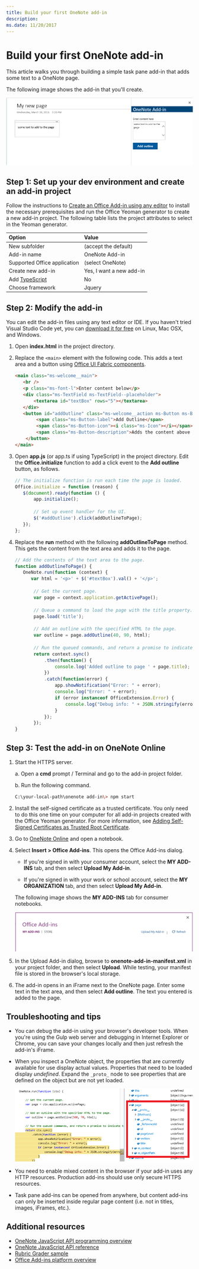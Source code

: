```yaml
---
title: Build your first OneNote add-in
description: 
ms.date: 11/20/2017 
---
```


# Build your first OneNote add-in

This article walks you through building a simple task pane add-in that adds some text to a OneNote page.

The following image shows the add-in that you'll create.

![The OneNote add-in built from this walkthrough](../images/onenote-first-add-in.png)

<a name="setup"></a>
## Step 1: Set up your dev environment and create an add-in project

Follow the instructions to [Create an Office Add-in using any editor](../get-started/create-an-office-add-in-using-any-editor.md) to install the necessary prerequisites and run the Office Yeoman generator to create a new add-in project. The following table lists  the project attributes to select in the Yeoman generator.

| Option | Value |
|:------|:------|
| New subfolder | (accept the default) |
| Add-in name | OneNote Add-in |
| Supported Office application | (select OneNote) |
| Create new add-in | Yes, I want a new add-in |
| Add [TypeScript](https://www.typescriptlang.org/) | No |
| Choose framework | Jquery |

<a name="develop"></a>
## Step 2: Modify the add-in

You can edit the add-in files using any text editor or IDE. If you haven't tried Visual Studio Code yet, you can [download it for free](https://code.visualstudio.com/) on Linux, Mac OSX, and Windows.

1. Open **index.html** in the project directory. 

2. Replace the `<main>` element with the following code. This adds a text area and a button using [Office UI Fabric components](http://dev.office.com/fabric/components).

      ```html
      <main class="ms-welcome__main">
         <br />
         <p class="ms-font-l">Enter content below</p>
         <div class="ms-TextField ms-TextField--placeholder">
             <textarea id="textBox" rows="5"></textarea>
         </div>
         <button id="addOutline" class="ms-welcome__action ms-Button ms-Button--hero ms-u-slideUpIn20">
              <span class="ms-Button-label">Add Outline</span>
              <span class="ms-Button-icon"><i class="ms-Icon"></i></span>
              <span class="ms-Button-description">Adds the content above to the current page.</span>
          </button>
      </main>
      ```

3. Open **app.js** (or app.ts if using TypeScript) in the project directory. Edit the **Office.initialize** function to add a click event to the **Add outline** button, as follows.

      ```js
      // The initialize function is run each time the page is loaded.
      Office.initialize = function (reason) {
         $(document).ready(function () {
             app.initialize();

             // Set up event handler for the UI.
             $('#addOutline').click(addOutlineToPage);
         });
      };
      ```
 
4. Replace the **run** method with the following **addOutlineToPage** method. This gets the content from the text area and adds it to the page.

      ```js
      // Add the contents of the text area to the page.
      function addOutlineToPage() {        
         OneNote.run(function (context) {
            var html = '<p>' + $('#textBox').val() + '</p>';

             // Get the current page.
             var page = context.application.getActivePage();

             // Queue a command to load the page with the title property.             
             page.load('title'); 

             // Add an outline with the specified HTML to the page.
             var outline = page.addOutline(40, 90, html);

             // Run the queued commands, and return a promise to indicate task completion.
             return context.sync()
                 .then(function() {
                     console.log('Added outline to page ' + page.title);
                 })
                 .catch(function(error) {
                     app.showNotification("Error: " + error); 
                     console.log("Error: " + error); 
                     if (error instanceof OfficeExtension.Error) { 
                         console.log("Debug info: " + JSON.stringify(error.debugInfo)); 
                     } 
                 }); 
             });
      }
      ```

<a name="test"></a>
## Step 3: Test the add-in on OneNote Online

1. Start the HTTPS server.  

   a. Open a **cmd** prompt / Terminal and go to the add-in project folder. 

   b. Run the following command.

      ```bash
      C:\your-local-path\onenote add-in\> npm start
      ```
2. Install the self-signed certificate as a trusted certificate. You only need to do this one time on your computer for all add-in projects created with the Office Yeoman generator. For more information, see [Adding Self-Signed Certificates as Trusted Root Certificate](https://github.com/OfficeDev/generator-office/blob/master/src/docs/ssl.md).

3. Go to [OneNote Online](https://www.onenote.com/notebooks) and open a notebook.

4. Select **Insert > Office Add-ins**. This opens the Office Add-ins dialog.

   - If you're signed in with your consumer account, select the **MY ADD-INS** tab, and then select **Upload My Add-in**.

   - If you're signed in with your work or school account, select the **MY ORGANIZATION** tab, and then select **Upload My Add-in**. 
  
   The following image shows the **MY ADD-INS** tab for consumer notebooks.

   <img alt="The Office Add-ins dialog showing the MY ADD-INS tab" src="../images/onenote-office-add-ins-dialog.png" width="500">

5. In the Upload Add-in dialog, browse to **onenote-add-in-manifest.xml** in your project folder, and then select **Upload**. While testing, your manifest file is stored in the browser's local storage.

6. The add-in opens in an iFrame next to the OneNote page. Enter some text in the text area, and then select **Add outline**. The text you entered is added to the page. 

## Troubleshooting and tips
- You can debug the add-in using your browser's developer tools. When you're using the Gulp web server and debugging in Internet Explorer or Chrome, you can save your changes locally and then just refresh the add-in's iFrame.

- When you inspect a OneNote object, the properties that are currently available for use display actual values. Properties that need to be loaded display *undefined*. Expand the `_proto_` node to see properties that are defined on the object but are not yet loaded.

   ![Unloaded OneNote object in the debugger](../images/onenote-debug.png)

- You need to enable mixed content in the browser if your add-in uses any HTTP resources. Production add-ins should use only secure HTTPS resources.

- Task pane add-ins can be opened from anywhere, but content add-ins can only be inserted inside regular page content (i.e. not in titles, images, iFrames, etc.). 

## Additional resources

- [OneNote JavaScript API programming overview](onenote-add-ins-programming-overview.md)
- [OneNote JavaScript API reference](https://dev.office.com/reference/add-ins/onenote/onenote-add-ins-javascript-reference)
- [Rubric Grader sample](https://github.com/OfficeDev/OneNote-Add-in-Rubric-Grader)
- [Office Add-ins platform overview](https://dev.office.com/docs/add-ins/overview/office-add-ins)
